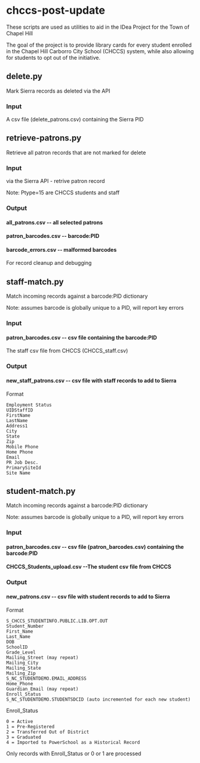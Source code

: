 # chccs-post-update
These scripts are used as utilities to aid in the IDea Project for the Town of Chapel Hill

The goal of the project is to provide library cards for every student enrolled in the Chapel Hill Carborro City School (CHCCS) system, while also allowing for students to opt out of the initiative.

## delete.py
Mark Sierra records as deleted via the API
### Input 
A csv file (delete_patrons.csv) containing the Sierra PID

## retrieve-patrons.py
Retrieve all patron records that are not marked for delete
### Input
via the Sierra API - retrive patron record

Note: Ptype=15 are CHCCS students and staff

### Output
#### all_patrons.csv  -- all selected patrons
#### patron_barcodes.csv -- barcode:PID
#### barcode_errors.csv -- malformed barcodes 
For record cleanup and debugging


## staff-match.py
Match incoming records against a barcode:PID dictionary

Note: assumes barcode is globally unique to a PID, will report key errors
### Input
#### patron_barcodes.csv -- csv file containing the barcode:PID
The staff csv file from CHCCS (CHCCS_staff.csv)
### Output
#### new_staff_patrons.csv -- csv file with staff records to add to Sierra
Format
```
Employment Status
UIDStaffID
FirstName
LastName
Address1
City
State
Zip
Mobile Phone
Home Phone
Email
PR Job Desc.
PrimarySiteId
Site Name
```
## student-match.py
Match incoming records against a barcode:PID dictionary

Note: assumes barcode is globally unique to a PID, will report key errors
### Input
#### patron_barcodes.csv -- csv file (patron_barcodes.csv) containing the barcode:PID
#### CHCCS_Students_upload.csv --The student csv file from CHCCS

### Output
#### new_patrons.csv -- csv file with student records to add to Sierra
Format
```
S_CHCCS_STUDENTINFO.PUBLIC.LIB.OPT.OUT
Student_Number
First_Name
Last_Name
DOB
SchoolID
Grade_Level
Mailing_Street (may repeat)
Mailing_City
Mailing_State
Mailing_Zip
S_NC_STUDENTDEMO.EMAIL_ADDRESS
Home_Phone
Guardian_Email (may repeat)
Enroll_Status
S_NC_STUDENTDEMO.STUDENTSDCID (auto incremented for each new student)
```

Enroll_Status
```
0 = Active
1 = Pre-Registered
2 = Transferred Out of District
3 = Graduated
4 = Imported to PowerSchool as a Historical Record
```
Only records with Enroll_Status or 0 or 1 are processed